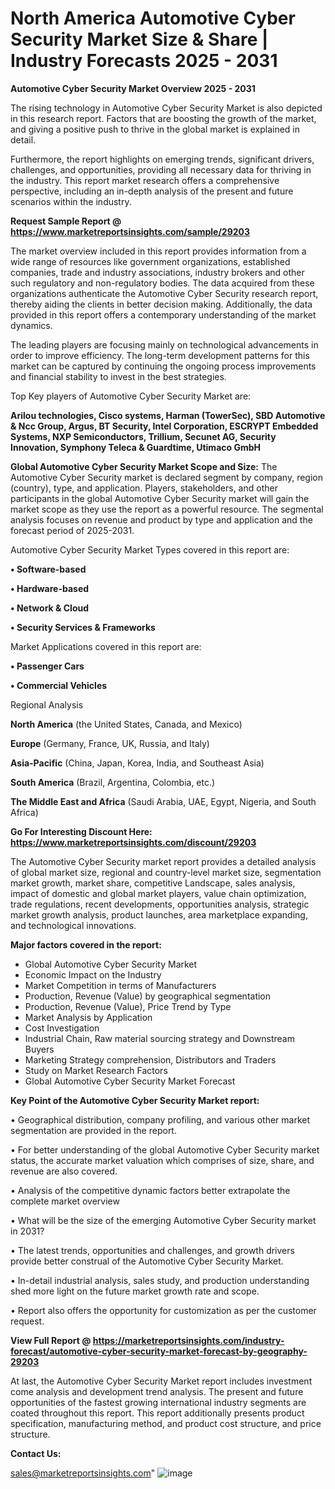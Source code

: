 # North America Automotive Cyber Security Market Size & Share | Industry Forecasts 2025 - 2031

<Strong> Automotive Cyber Security Market Overview 2025 - 2031</strong>

The rising technology in Automotive Cyber Security Market is also depicted in this research report. Factors that are boosting the growth of the market, and giving a positive push to thrive in the global market is explained in detail.

Furthermore, the report highlights on emerging trends, significant drivers, challenges, and opportunities, providing all necessary data for thriving in the industry. This report market research offers a comprehensive perspective, including an in-depth analysis of the present and future scenarios within the industry.

<strong>Request Sample Report @ <a href=https://www.marketreportsinsights.com/sample/29203>https://www.marketreportsinsights.com/sample/29203</a></strong>

The market overview included in this report provides information from a wide range of resources like government organizations, established companies, trade and industry associations, industry brokers and other such regulatory and non-regulatory bodies. The data acquired from these organizations authenticate the Automotive Cyber Security research report, thereby aiding the clients in better decision making. Additionally, the data provided in this report offers a contemporary understanding of the market dynamics.

The leading players are focusing mainly on technological advancements in order to improve efficiency. The long-term development patterns for this market can be captured by continuing the ongoing process improvements and financial stability to invest in the best strategies.

Top Key players of Automotive Cyber Security Market are:

<strong>Arilou technologies, Cisco systems, Harman (TowerSec), SBD Automotive & Ncc Group, Argus, BT Security, Intel Corporation, ESCRYPT Embedded Systems, NXP Semiconductors, Trillium, Secunet AG, Security Innovation, Symphony Teleca & Guardtime, Utimaco GmbH</strong>

<strong><b>Global Automotive Cyber Security Market Scope and Size:</b></strong>
The Automotive Cyber Security market is declared segment by company, region (country), type, and application. Players, stakeholders, and other participants in the global Automotive Cyber Security market will gain the market scope as they use the report as a powerful resource. The segmental analysis focuses on revenue and product by type and application and the forecast period of 2025-2031.

Automotive Cyber Security Market Types covered in this report are:

<strong>• Software-based

• Hardware-based

• Network & Cloud

• Security Services & Frameworks</strong>

Market Applications covered in this report are:

<strong>• Passenger Cars

• Commercial Vehicles</strong> 

Regional Analysis

<strong>North America</strong> (the United States, Canada, and Mexico)

<strong>Europe</strong> (Germany, France, UK, Russia, and Italy)

<strong>Asia-Pacific</strong> (China, Japan, Korea, India, and Southeast Asia)

<strong>South America</strong> (Brazil, Argentina, Colombia, etc.)

<strong>The Middle East and Africa</strong> (Saudi Arabia, UAE, Egypt, Nigeria, and South Africa)

<strong>Go For Interesting Discount Here: <a href=https://www.marketreportsinsights.com/discount/29203>https://www.marketreportsinsights.com/discount/29203</a></strong>

The Automotive Cyber Security market report provides a detailed analysis of global market size, regional and country-level market size, segmentation market growth, market share, competitive Landscape, sales analysis, impact of domestic and global market players, value chain optimization, trade regulations, recent developments, opportunities analysis, strategic market growth analysis, product launches, area marketplace expanding, and technological innovations.

<strong><b>Major factors covered in the report:</b></strong>
<ul>
  <li>Global Automotive Cyber Security Market </li>
  <li>Economic Impact on the Industry</li>
  <li>Market Competition in terms of Manufacturers</li>
  <li>Production, Revenue (Value) by geographical segmentation</li>
  <li>Production, Revenue (Value), Price Trend by Type</li>
  <li>Market Analysis by Application</li>
  <li>Cost Investigation</li>
  <li>Industrial Chain, Raw material sourcing strategy and Downstream Buyers</li>
  <li>Marketing Strategy comprehension, Distributors and Traders</li>
  <li>Study on Market Research Factors</li>
  <li>Global Automotive Cyber Security Market Forecast</li>
</ul>

<strong><b>Key Point of the Automotive Cyber Security Market report:</b></strong>

• Geographical distribution, company profiling, and various other market segmentation are provided in the report.

• For better understanding of the global Automotive Cyber Security market status, the accurate market valuation which comprises of size, share, and revenue are also covered.

• Analysis of the competitive dynamic factors better extrapolate the complete market overview

• What will be the size of the emerging Automotive Cyber Security market in 2031?

• The latest trends, opportunities and challenges, and growth drivers provide better construal of the Automotive Cyber Security Market.

• In-detail industrial analysis, sales study, and production understanding shed more light on the future market growth rate and scope.

• Report also offers the opportunity for customization as per the customer request.

<strong><b>View Full Report @ <a href=https://marketreportsinsights.com/industry-forecast/automotive-cyber-security-market-forecast-by-geography-29203>https://marketreportsinsights.com/industry-forecast/automotive-cyber-security-market-forecast-by-geography-29203</a></b></strong>


At last, the Automotive Cyber Security Market report includes investment come analysis and development trend analysis. The present and future opportunities of the fastest growing international industry segments are coated throughout this report. This report additionally presents product specification, manufacturing method, and product cost structure, and price structure.

<strong>Contact Us:</strong>

sales@marketreportsinsights.com"
![image](https://github.com/user-attachments/assets/36471274-a4b7-4f7d-a488-8f658934b039)
